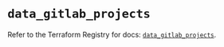 # `data_gitlab_projects`

Refer to the Terraform Registry for docs: [`data_gitlab_projects`](https://registry.terraform.io/providers/gitlabhq/gitlab/17.0.0/docs/data-sources/projects).
